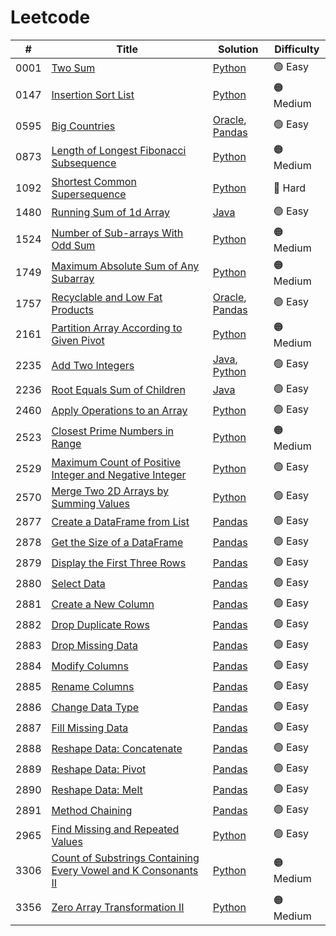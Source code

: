 # Leetcode

|#|Title|Solution|Difficulty|
|-|-----|--------|----------|
|0001|[Two Sum](https://leetcode.com/problems/two-sum/description/)|[Python](/submissions/0001-two-sum/solution.py)|🟢 Easy|
|0147|[Insertion Sort List](https://leetcode.com/problems/insertion-sort-list/description/)|[Python](/submissions/0147-insertion-sort-list/solution.py)|🟠 Medium|
|0595|[Big Countries](https://leetcode.com/problems/big-countries/)|[Oracle](/submissions/0595-big-countries/solution.sql), [Pandas](/submissions/0595-big-countries/solution.py)|🟢 Easy|
|0873|[Length of Longest Fibonacci Subsequence](https://leetcode.com/problems/length-of-longest-fibonacci-subsequence/description/)|[Python](/submissions/0873-length-of-longest-fibonacci-subsequence/solution.py)|🟠 Medium|
|1092|[Shortest Common Supersequence](https://leetcode.com/problems/shortest-common-supersequence/description/)|[Python](submissions/1092-shortest-common-supersequence/solution.py)|🔴 Hard|
|1480|[Running Sum of 1d Array](https://leetcode.com/problems/running-sum-of-1d-array/description/)|[Java](/submissions/1480-running-sum-of-1d-array/solution.java)|🟢 Easy|
|1524|[Number of Sub-arrays With Odd Sum](https://leetcode.com/problems/number-of-sub-arrays-with-odd-sum/description/)|[Python](/submissions/1524-number-of-sub-arrays-with-odd-sum/solution.py)|🟠 Medium|
|1749|[Maximum Absolute Sum of Any Subarray](https://leetcode.com/problems/maximum-absolute-sum-of-any-subarray/description/)|[Python](/submissions/1749-maximum-absolute-sum-of-any-subarray/solution.py)|🟠 Medium|
|1757|[Recyclable and Low Fat Products](https://leetcode.com/problems/recyclable-and-low-fat-products/description/)|[Oracle](/submissions/1757-recyclable-and-low-fat-products/solution.sql), [Pandas](/submissions/1757-recyclable-and-low-fat-products/solution.py)|🟢 Easy|
|2161|[Partition Array According to Given Pivot](https://leetcode.com/problems/partition-array-according-to-given-pivot/description/)|[Python](/submissions/2161-partition-array-according-to-given-pivot/solution.py)|🟠 Medium|
|2235|[Add Two Integers](https://leetcode.com/problems/add-two-integers/)|[Java](/submissions/2235-add-two-integers/solution.java), [Python](/submissions/2235-add-two-integers/solution.py)|🟢 Easy|
|2236|[Root Equals Sum of Children](https://leetcode.com/problems/root-equals-sum-of-children/description/)|[Java](/submissions/2236-root-equals-sum-of-children/solution.java)|🟢 Easy|
|2460|[Apply Operations to an Array](https://leetcode.com/problems/apply-operations-to-an-array/description/)|[Python](/submissions/2460-apply-operations-to-an-array/solution.py)|🟢 Easy|
|2523|[Closest Prime Numbers in Range](https://leetcode.com/problems/closest-prime-numbers-in-range/description/)|[Python](/submissions/2523-closest-prime-numbers-in-range/solution.py)|🟠 Medium|
|2529|[Maximum Count of Positive Integer and Negative Integer](https://leetcode.com/problems/maximum-count-of-positive-integer-and-negative-integer/description/)|[Python](/submissions/2529-maximum-count-of-positive-integer-and-negative-integer/solution.py)|🟢 Easy|
|2570|[Merge Two 2D Arrays by Summing Values](https://leetcode.com/problems/merge-two-2d-arrays-by-summing-values/description/)|[Python](/submissions/2570-merge-two-2d-arrays-by-summing-values/solution.py)|🟢 Easy|
|2877|[Create a DataFrame from List](https://leetcode.com/problems/create-a-dataframe-from-list/description/)|[Pandas](/submissions/2877-create-a-dataframe-from-list/solution.py)|🟢 Easy|
|2878|[Get the Size of a DataFrame](https://leetcode.com/problems/get-the-size-of-a-dataframe/description/)|[Pandas](/submissions/2878-get-the-size-of-a-dataframe/solution.py)|🟢 Easy|
|2879|[Display the First Three Rows](https://leetcode.com/problems/display-the-first-three-rows/description/)|[Pandas](/submissions/2879-display-the-first-three-rows/solution.py)|🟢 Easy|
|2880|[Select Data](https://leetcode.com/problems/select-data/description/)|[Pandas](/submissions/2880-select-data/solution.py)|🟢 Easy|
|2881|[Create a New Column](https://leetcode.com/problems/create-a-new-column/description/)|[Pandas](/submissions/2881-create-a-new-column)|🟢 Easy|
|2882|[Drop Duplicate Rows](https://leetcode.com/problems/drop-duplicate-rows/description/)|[Pandas](/submissions/2882-drop-duplicate-rows/solution.py)|🟢 Easy|
|2883|[Drop Missing Data](https://leetcode.com/problems/drop-missing-data/description/)|[Pandas](/submissions/2883-drop-missing-data/solution.py)|🟢 Easy|
|2884|[Modify Columns](https://leetcode.com/problems/modify-columns/description/)|[Pandas](https://github.com/in27sung/LeetCode/blob/main/submissions/2884-modify-columns/solution.py)|🟢 Easy|
|2885|[Rename Columns](https://leetcode.com/problems/rename-columns/description/)|[Pandas](/submissions/2885-rename-columns/solution.py)|🟢 Easy|
|2886|[Change Data Type](https://leetcode.com/problems/change-data-type/description/)|[Pandas](/submissions/2886-change-data-type/solution.py)|🟢 Easy|
|2887|[Fill Missing Data](https://leetcode.com/problems/fill-missing-data/description/)|[Pandas](/submissions/2887-fill-missing-data)|🟢 Easy|
|2888|[Reshape Data: Concatenate](https://leetcode.com/problems/reshape-data-concatenate/description/)|[Pandas](/submissions/2888-reshape-data-concatenate/solution.py)|🟢 Easy|
|2889|[Reshape Data: Pivot](https://leetcode.com/problems/reshape-data-pivot/description/)|[Pandas](/submissions/2889-reshape-data-pivot/solution.py)|🟢 Easy|
|2890|[Reshape Data: Melt](https://leetcode.com/problems/reshape-data-melt/description/)|[Pandas](/submissions/2890-reshape-data-melt/solution.py)|🟢 Easy|
|2891|[Method Chaining](https://leetcode.com/problems/method-chaining/description/)|[Pandas](/submissions/2891-method-chaining/solution.py)|🟢 Easy|
|2965|[Find Missing and Repeated Values](https://leetcode.com/problems/find-missing-and-repeated-values/description/)|[Python](/submissions/2965-find-missing-and-repeated-values/solution.py)|🟢 Easy|
|3306|[Count of Substrings Containing Every Vowel and K Consonants II](https://leetcode.com/problems/count-of-substrings-containing-every-vowel-and-k-consonants-ii/description/)|[Python](/submissions/3306-count-of-substrings-containing-every-vowel-and-k-consonants-ii/solution.py)|🟠 Medium|
|3356|[Zero Array Transformation II](https://leetcode.com/problems/zero-array-transformation-ii/description/)|[Python](/submissions/3356-zero-array-transformation-ii/solution.py)|🟠 Medium|
